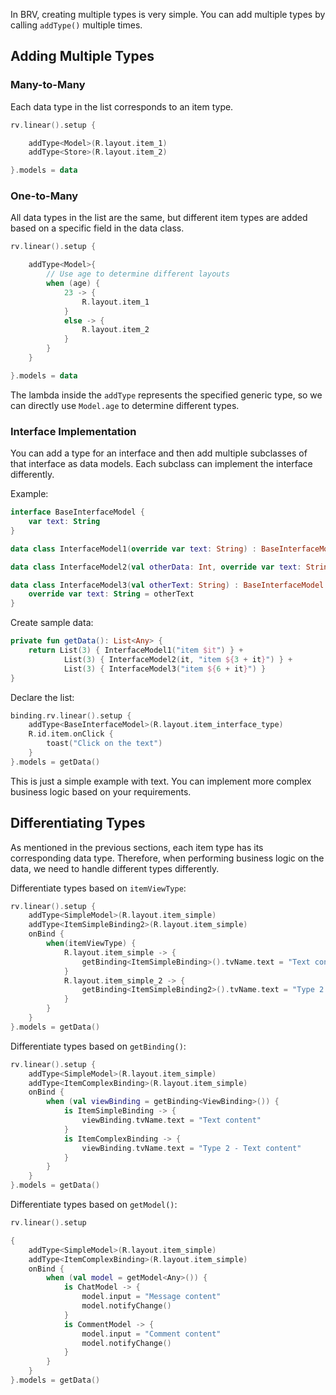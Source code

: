 In BRV, creating multiple types is very simple. You can add multiple types by calling `addType()` multiple times.

## Adding Multiple Types

### Many-to-Many

Each data type in the list corresponds to an item type.

```kotlin
rv.linear().setup {

    addType<Model>(R.layout.item_1)
    addType<Store>(R.layout.item_2)

}.models = data
```

### One-to-Many

All data types in the list are the same, but different item types are added based on a specific field in the data class.

```kotlin
rv.linear().setup {

    addType<Model>{
        // Use age to determine different layouts
        when (age) {
            23 -> {
                R.layout.item_1
            }
            else -> {
                R.layout.item_2
            }
        }
    }

}.models = data
```

The lambda inside the `addType` represents the specified generic type, so we can directly use `Model.age` to determine different types.

### Interface Implementation

You can add a type for an interface and then add multiple subclasses of that interface as data models. Each subclass can implement the interface differently.

Example:

```kotlin
interface BaseInterfaceModel {
    var text: String
}

data class InterfaceModel1(override var text: String) : BaseInterfaceModel

data class InterfaceModel2(val otherData: Int, override var text: String) : BaseInterfaceModel

data class InterfaceModel3(val otherText: String) : BaseInterfaceModel {
    override var text: String = otherText
}
```

Create sample data:

```kotlin
private fun getData(): List<Any> {
    return List(3) { InterfaceModel1("item $it") } +
            List(3) { InterfaceModel2(it, "item ${3 + it}") } +
            List(3) { InterfaceModel3("item ${6 + it}") }
}
```

Declare the list:

```kotlin
binding.rv.linear().setup {
    addType<BaseInterfaceModel>(R.layout.item_interface_type)
    R.id.item.onClick {
        toast("Click on the text")
    }
}.models = getData()
```

This is just a simple example with text. You can implement more complex business logic based on your requirements.

## Differentiating Types

As mentioned in the previous sections, each item type has its corresponding data type. Therefore, when performing business logic on the data, we need to handle different types differently.

Differentiate types based on `itemViewType`:

```kotlin
rv.linear().setup {
    addType<SimpleModel>(R.layout.item_simple)
    addType<ItemSimpleBinding2>(R.layout.item_simple)
    onBind {
        when(itemViewType) {
            R.layout.item_simple -> {
                getBinding<ItemSimpleBinding>().tvName.text = "Text content"
            }
            R.layout.item_simple_2 -> {
                getBinding<ItemSimpleBinding2>().tvName.text = "Type 2 - Text content"
            }
        }
    }
}.models = getData()
```

Differentiate types based on `getBinding()`:

```kotlin
rv.linear().setup {
    addType<SimpleModel>(R.layout.item_simple)
    addType<ItemComplexBinding>(R.layout.item_simple)
    onBind {
        when (val viewBinding = getBinding<ViewBinding>()) {
            is ItemSimpleBinding -> {
                viewBinding.tvName.text = "Text content"
            }
            is ItemComplexBinding -> {
                viewBinding.tvName.text = "Type 2 - Text content"
            }
        }
    }
}.models = getData()
```

Differentiate types based on `getModel()`:

```kotlin
rv.linear().setup

{
    addType<SimpleModel>(R.layout.item_simple)
    addType<ItemComplexBinding>(R.layout.item_simple)
    onBind {
        when (val model = getModel<Any>()) {
            is ChatModel -> {
                model.input = "Message content"
                model.notifyChange()
            }
            is CommentModel -> {
                model.input = "Comment content"
                model.notifyChange()
            }
        }
    }
}.models = getData()
```